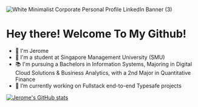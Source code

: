
![White Minimalist Corporate Personal Profile LinkedIn Banner (3)](https://user-images.githubusercontent.com/68373112/224745075-46bd8268-ee2a-4b37-ae1f-3f1f8bc75a82.png)


# Hey there! Welcome To My Github!

- 👋 I'm Jerome
- 🏫 I'm a student at Singapore Management University (SMU)
- 📚 I'm pursuing a Bachelors in Information Systems, Majoring in Digital Cloud Solutions & Business Analytics, with a 2nd Major in Quantitative Finance
- 🌱 I’m currently working on Fullstack end-to-end Typesafe projects

[![Jerome's GitHub stats](https://github-readme-stats.vercel.app/api?username=jeromeandrewong&show_icons=true&hide=stars&theme=tokyonight)](https://github.com/jeromeandrewong/github-readme-stats)

